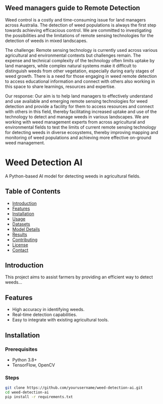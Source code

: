 ## Weed managers guide to Remote Detection
Weed control is a costly and time-consuming issue for land managers across Australia. The detection of weed populations is always the first step towards achieving efficacious control. We are committed to investigating the possibilities and the limitations of remote   sensing technologies for the detection of weeds in mixed landscapes. 

The challenge: Remote sensing technology is currently used across various agricultural and environmental contexts but challenges remain. The expense and technical complexity of the technology often limits uptake by land managers, while complex natural systems make it difficult to distinguish weeds from other vegetation, especially during early stages of weed growth. There is a need for those engaging in weed remote detection to access educational information and connect with others also working in this space to share learnings, resources and expertise. 

Our response: Our aim is to help land managers to effectively understand and use available and emerging remote sensing technologies for weed detection and provide a facility for them to access resources and connect with others in this field, thereby facilitating increased uptake and use of the technology to detect and manage weeds in various landscapes. We are working with weed management experts from across agricultural and environmental fields to test the limits of current remote sensing technology for detecting weeds in diverse ecosystems, thereby improving mapping and monitoring of weed populations and achieving more effective on-ground weed management.</div>

# Weed Detection AI

A Python-based AI model for detecting weeds in agricultural fields.

## Table of Contents
- [Introduction](#introduction)
- [Features](#features)
- [Installation](#installation)
- [Usage](#usage)
- [Datasets](#datasets)
- [Model Details](#model-details)
- [Results](#results)
- [Contributing](#contributing)
- [License](#license)
- [Contact](#contact)

## Introduction
This project aims to assist farmers by providing an efficient way to detect weeds...

## Features
- High accuracy in identifying weeds.
- Real-time detection capabilities.
- Easy to integrate with existing agricultural tools.

## Installation
### Prerequisites
- Python 3.8+
- TensorFlow, OpenCV

### Steps
```bash
git clone https://github.com/yourusername/weed-detection-ai.git
cd weed-detection-ai
pip install -r requirements.txt


